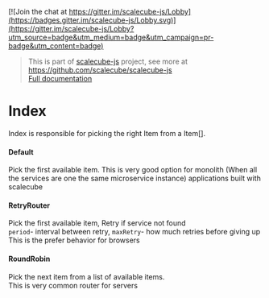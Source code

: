 [![Join the chat at https://gitter.im/scalecube-js/Lobby](https://badges.gitter.im/scalecube-js/Lobby.svg)](https://gitter.im/scalecube-js/Lobby?utm_source=badge&utm_medium=badge&utm_campaign=pr-badge&utm_content=badge)

> This is part of [scalecube-js](https://github.com/scalecube/scalecube-js) project, see more at https://github.com/scalecube/scalecube-js  
> [Full documentation](http://scalecube.io/javascript-docs)

# Index

Index is responsible for picking the right Item from a Item\[].

#### Default

Pick the first available item.
This is very good option for monolith (When all the services are one the same microservice instance) applications built with scalecube  

#### RetryRouter

Pick the first available item, Retry if service not found  
`period`- interval between retry, `maxRetry`- how much retries before giving up  
This is the prefer behavior for browsers 
 
#### RoundRobin

Pick the next item from a list of available items.  
This is very common router for servers
